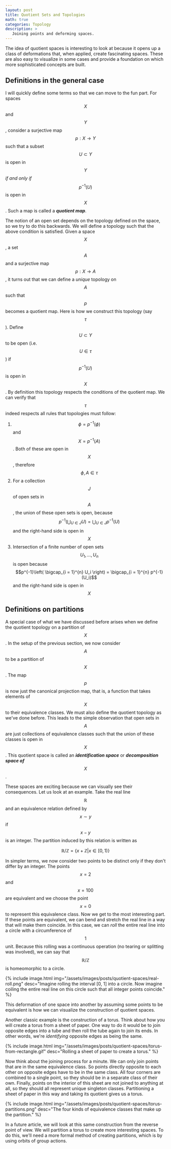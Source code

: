 ```yaml
---
layout: post
title: Quotient Sets and Topologies
math: true
categories: Topology
description: >
   Joining points and deforming spaces.
---
```


The idea of quotient spaces is interesting to look at because it opens up a class of deformations that, when applied, create fascinating spaces. These are also easy to visualize in some cases and provide a foundation on which more sophisticated concepts are built.

## Definitions in the general case

I will quickly define some terms so that we can move to the fun part. For spaces $$X$$ and $$Y$$, consider a surjective map $$p: X \to Y$$ such that a subset $$U \subset Y$$ is open in $$Y$$ *if and only if* $$p^{-1}(U)$$ is open in $$X$$. Such a map is called a ***quotient map***.

The notion of an open set depends on the topology defined on the space, so we try to do this backwards. We will define a topology such that the above condition is satisfied. Given a space $$X$$, a set $$A$$ and a surjective map $$p: X \to A$$, it turns out that we can define a *unique* topology on $$A$$ such that $$p$$ becomes a quotient map. Here is how we construct this topology (say $$\tau$$). Define $$U \subset Y$$ to be open (i.e. $$U \in \tau$$) if $$p^{-1}(U)$$ is open in $$X$$. By definition this topology respects the conditions of the quotient map. We can verify that $$\tau$$ indeed respects all rules that topologies must follow: 

1. $$\phi = p^{-1}(\phi)$$ and $$X = p^{-1}(A)$$. Both of these are open in $$X$$, therefore $$\phi, A \in \tau$$
1. For a collection $$J$$ of open sets in $$A$$, the union of these open sets is open, because $$p^{-1}\left( \bigcup_{U \in J} U \right) = \bigcup_{U \in J} p^{-1}(U)$$ and the right-hand side is open in $$X$$
1. Intersection of a finite number of open sets $$U_1, \ldots, U_n$$ is open because $$p^{-1}\left( \bigcap_{i = 1}^{n} U_i \right) = \bigcap_{i = 1}^{n} p^{-1}(U_i)$$ and the right-hand side is open in $$X$$

## Definitions on partitions

A special case of what we have discussed before arises when we define the quotient topology on a partition of $$X$$. In the setup of the previous section, we now consider $$A$$ to be a partition of $$X$$. The map $$p$$ is now just the canonical projection map, that is, a function that takes elements of $$X$$ to their equivalence classes. We must also define the quotient topology as we've done before. This leads to the simple observation that open sets in $$A$$ are just collections of equivalence classes such that the union of these classes is open in $$X$$. This quotient space is called an ***identification space*** or ***decomposition space of*** $$X$$.

These spaces are exciting because we can visually see their consequences. Let us look at an example. Take the real line $$\mathbb{R}$$ and an equivalence relation defined by $$x \sim y$$ if $$x - y$$ is an integer. The partition induced by this relation is written as

$$
\mathbb{R}/\mathbb{Z} = \{ x + \mathbb{Z} \vert x \in [0, 1) \}
$$

In simpler terms, we now consider two points to be distinct only if they don't differ by an integer. The points $$x = 2$$ and $$x = 100$$ are equivalent and we choose the point $$x = 0$$ to represent this equivalence class. Now we get to the most interesting part. If these points are equivalent, we can bend and stretch the real line in a way that will make them coincide. In this case, we can *roll* the entire real line into a circle with a circumference of $$1$$ unit. Because this rolling was a continuous operation (no tearing or splitting was involved), we can say that $$\mathbb{R}/\mathbb{Z}$$ is homeomorphic to a circle.

{% include image.html img="/assets/images/posts/quotient-spaces/real-roll.png" desc="Imagine rolling the interval [0, 1] into a circle. Now imagine coiling the entire real line on this circle such that all integer points coincide." %}

This deformation of one space into another by assuming some points to be equivalent is how we can visualize the construction of quotient spaces.

Another classic example is the construction of a torus. Think about how you will create a torus from a sheet of paper. One way to do it would be to join opposite edges into a tube and then roll the tube again to join its ends. In other words, we're *identifying* opposite edges as being the same.

{% include image.html img="/assets/images/posts/quotient-spaces/torus-from-rectangle.gif" desc="Rolling a sheet of paper to create a torus." %}

Now think about the joining process for a minute. We can only join points that are in the same equivalence class. So points directly opposite to each other on opposite edges have to be in the same class. All four corners are combined to a single point, so they should be in a separate class of their own. Finally, points on the interior of this sheet are not joined to anything at all, so they should all represent unique singleton classes. Partitioning a sheet of paper in this way and taking its quotient gives us a torus.

{% include image.html img="/assets/images/posts/quotient-spaces/torus-partitions.png" desc="The four kinds of equivalence classes that make up the partition." %}

In a future article, we will look at this same construction from the reverse point of view. We will partition a torus to create more interesting spaces. To do this, we'll need a more formal method of creating partitions, which is by using orbits of group actions.

